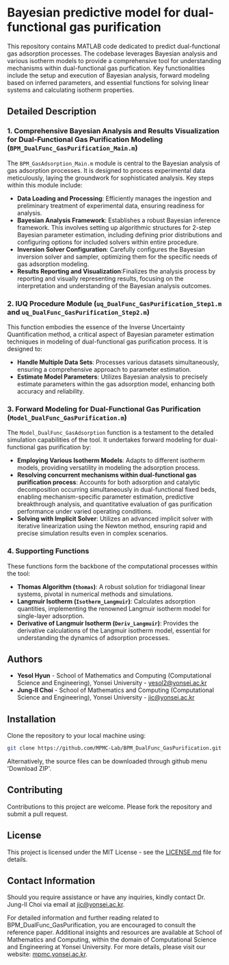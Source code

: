 # Bayesian predictive model for dual-functional gas purification

This repository contains MATLAB code dedicated to predict dual-functional gas adsorption processes. The codebase leverages Bayesian analysis and various isotherm models to provide a comprehensive tool for understanding mechanisms within dual-functional gas purfication. Key functionalities include the setup and execution of Bayesian analysis, forward modeling based on inferred parameters, and essential functions for solving linear systems and calculating isotherm properties.

## Detailed Description

### 1. Comprehensive Bayesian Analysis and Results Visualization for Dual-Functional Gas Purification Modeling (`BPM_DualFunc_GasPurification_Main.m`)
The `BPM_GasAdsorption_Main.m` module is central to the Bayesian analysis of gas adsorption processes. It is designed to process experimental data meticulously, laying the groundwork for sophisticated analysis. Key steps within this module include:
- **Data Loading and Processing**: Efficiently manages the ingestion and preliminary treatment of experimental data, ensuring readiness for analysis.
- **Bayesian Analysis Framework**: Establishes a robust Bayesian inference framework. This involves setting up algorithmic structures for 2-step Bayesian parameter estimation, including defining prior distributions and configuring options for included solvers within entire procedure.
- **Inversion Solver Configuration**: Carefully configures the Bayesian inversion solver and sampler, optimizing them for the specific needs of gas adsorption modeling.
- **Results Reporting and Visualization**:Finalizes the analysis process by reporting and visually representing results, focusing on the interpretation and understanding of the Bayesian analysis outcomes.

### 2. IUQ Procedure Module (`uq_DualFunc_GasPurification_Step1.m` and `uq_DualFunc_GasPurification_Step2.m`)
This function embodies the essence of the Inverse Uncertainty Quantification method, a critical aspect of Bayesian parameter estimation techniques in modeling of dual-functional gas purification process. It is designed to:
- **Handle Multiple Data Sets**: Processes various datasets simultaneously, ensuring a comprehensive approach to parameter estimation.
- **Estimate Model Parameters**: Utilizes Bayesian analysis to precisely estimate parameters within the gas adsorption model, enhancing both accuracy and reliability.

### 3. Forward Modeling for Dual-Functional Gas Purification (`Model_DualFunc_GasPurification.m`)
The `Model_DualFunc_GasAdsorption` function is a testament to the detailed simulation capabilities of the tool. It undertakes forward modeling for dual-functional gas purification by:
- **Employing Various Isotherm Models**: Adapts to different isotherm models, providing versatility in modeling the adsorption process.
- **Resolving concurrent mechanisms within dual-functional gas purification process**: Accounts for both adsorption and catalytic decomposition occurring simultaneously in dual-functional fixed beds, enabling mechanism-specific parameter estimation, predictive breakthrough analysis, and quantitative evaluation of gas purification performance under varied operating conditions.
- **Solving with Implicit Solver**: Utilizes an advanced implicit solver with iterative linearization using the Newton method, ensuring rapid and precise simulation results even in complex scenarios.

### 4. Supporting Functions
These functions form the backbone of the computational processes within the tool:
- **Thomas Algorithm (`thomas`)**: A robust solution for tridiagonal linear systems, pivotal in numerical methods and simulations.
- **Langmuir Isotherm (`Isotherm_Langmuir`)**: Calculates adsorption quantities, implementing the renowned Langmuir isotherm model for single-layer adsorption.
- **Derivative of Langmuir Isotherm (`Deriv_Langmuir`)**: Provides the derivative calculations of the Langmuir isotherm model, essential for understanding the dynamics of adsorption processes.

## Authors

- **Yesol Hyun** - School of Mathematics and Computing (Computational Science and Engineering), Yonsei University - yesol2@yonsei.ac.kr
- **Jung-Il Choi** - School of Mathematics and Computing (Computational Science and Engineering), Yonsei University - jic@yonsei.ac.kr

## Installation

Clone the repository to your local machine using:

```bash
git clone https://github.com/MPMC-Lab/BPM_DualFunc_GasPurification.git
```

Alternatively, the source files can be downloaded through github menu 'Download ZIP'.

## Contributing

Contributions to this project are welcome. Please fork the repository and submit a pull request.

## License

This project is licensed under the MIT License - see the [LICENSE.md](LICENSE.md) file for details.

## Contact Information

Should you require assistance or have any inquiries, kindly contact Dr. Jung-Il Choi via email at [jic@yonsei.ac.kr](mailto:jic@yonsei.ac.kr).

For detailed information and further reading related to BPM_DualFunc_GasPurification, you are encouraged to consult the reference paper. Additional insights and resources are available at School of Mathematics and Computing, within the domain of Computational Science and Engineering at Yonsei University. For more details, please visit our website: [mpmc.yonsei.ac.kr](http://mpmc.yonsei.ac.kr).

